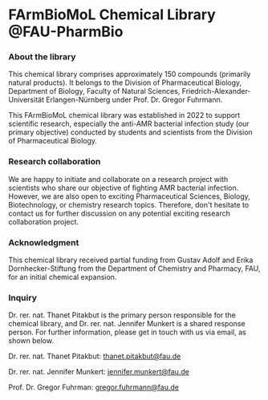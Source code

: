 # FArmBioMoL Chemical Library @FAU-PharmBio

### About the library
This chemical library comprises approximately 150 compounds (primarily natural products). It belongs to the Division of Pharmaceutical Biology, Department of Biology, Faculty of Natural Sciences, Friedrich-Alexander-Universität Erlangen-Nürnberg under Prof. Dr. Gregor Fuhrmann.

This FArmBioMoL chemical library was established in 2022 to support scientific research, especially the anti-AMR bacterial infection study (our primary objective) conducted by students and scientists from the Division of Pharmaceutical Biology.

### Research collaboration
We are happy to initiate and collaborate on a research project with scientists who share our objective of fighting AMR bacterial infection. However, we are also open to exciting Pharmaceutical Sciences, Biology, Biotechnology, or chemistry research topics. Therefore, don't hesitate to contact us for further discussion on any potential exciting research collaboration project.

### Acknowledgment
This chemical library received partial funding from Gustav Adolf and Erika Dornhecker-Stiftung from the Department of Chemistry and Pharmacy, FAU, for an initial chemical expansion.

### Inquiry
Dr. rer. nat. Thanet Pitakbut is the primary person responsible for the chemical library, and Dr. rer. nat. Jennifer Munkert is a shared response person.
For further information, please get in touch with us via email, as shown below.

Dr. rer. nat. Thanet Pitakbut: thanet.pitakbut@fau.de


Dr. rer. nat. Jennifer Munkert: jennifer.munkert@fau.de


Prof. Dr. Gregor Fuhrman: gregor.fuhrmann@fau.de

